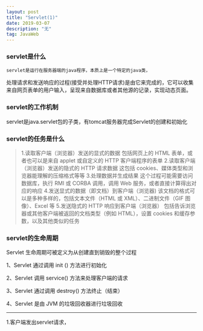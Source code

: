 ```yaml
---
layout: post
title: "Servlet(1)"
date: 2019-03-07
description: "无"
tag: JavaWeb
---   
```


### servlet是什么
	
	servlet是运行在服务器端的java程序，本质上是一个特定的java类，
  处理请求和发送响应的过程(接受并处理HTTP请求)是由它来完成的，它可以收集来自网页表单的用户输入，呈现来自数据库或者其他源的记录，实现动态页面。

### servlet的工作机制

servlet是java.servlet包的子类，有tomcat服务器完成Servlet的创建和初始化

### servlet的任务是什么
>	1.读取客户端（浏览器）发送的显式的数据
>	  包括网页上的 HTML 表单，或者也可以是来自 applet 或自定义的 HTTP 客户端程序的表单
>	2.读取客户端（浏览器）发送的隐式的 HTTP 请求数据
>	  这包括 cookies、媒体类型和浏览器能理解的压缩格式等等
>	3.处理数据并生成结果
>	  这个过程可能需要访问数据库，执行 RMI 或 CORBA 调用，调用 Web 服务，或者直接计算得出对应的响应
>	4.发送显式的数据（即文档）到客户端（浏览器)
>	  该文档的格式可以是多种多样的，包括文本文件（HTML 或 XML）、二进制文件（GIF 图像）、Excel 等
>	5.发送隐式的 HTTP 响应到客户端（浏览器）
>	  包括告诉浏览器或其他客户端被返回的文档类型（例如 HTML），设置 cookies 和缓存参数，以及其他类似的任务

### servlet的生命周期

Servlet 生命周期可被定义为从创建直到销毁的整个过程

1、Servlet 通过调用 init () 方法进行初始化

2、Servlet 调用 service() 方法来处理客户端的请求

3、Servlet 通过调用 destroy() 方法终止（结束）

4、Servlet 是由 JVM 的垃圾回收器进行垃圾回收

---

1.客户端发出servlet请求，